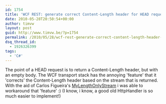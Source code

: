 ```yaml
---
id: 1754
title: 'WCF REST: generate correct Content-Length header for HEAD request'
date: 2010-05-28T20:50:54+00:00
author: timvw
layout: post
guid: http://www.timvw.be/?p=1754
permalink: /2010/05/28/wcf-rest-generate-correct-content-length-header-for-head-request/
dsq_thread_id:
  - 1926326399
tags:
  - 'C#'
---
```

The point of a HEAD request is to return a Content-Length header, but with an empty body. 
The WCF transport stack has the annoying 'feature' that it 'corrects' the Content-Length header based on the stream that is returned. 
With the aid of Carlos Figueira's [MyLengthOnlyStream](http://social.msdn.microsoft.com/Forums/en/wcf/thread/c2672206-f255-4b14-b45e-7e3d057f4ffc) i was able to workaround that 'feature' :)
(I know, i know, a good old HttpHandler is so much easier to implement!)
